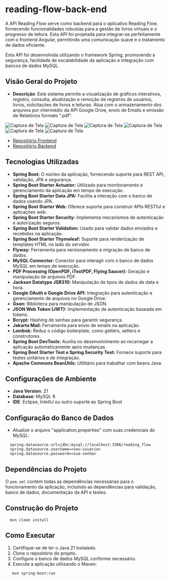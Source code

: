 # reading-flow-back-end
A API Reading Flow serve como backend para o aplicativo Reading Flow, fornecendo funcionalidades robustas para a gestão de livros virtuais e o progresso de leitura. Esta API foi projetada para integrar-se perfeitamente com o frontend Angular, permitindo uma comunicação suave e o tratamento de dados eficiente.

Esta API foi desenvolvida utilizando o framework Spring, promovendo a segurança, facilidade de escalabilidade da aplicação e integração com bancos de dados MySQL.

## Visão Geral do Projeto
- **Descrição**: Este sistema permite a visualização de gráficos interativos, registro, consulta, atualização e remoção de registros de usuários, livros, solicitações de livros e leituras. Atua com o armazenamento dos arquivos por intermédio da API Google Drive, envio de Emails e emissão de Relatórios formato ".pdf".

![Captura de Tela](https://github.com/villson-junior/reading-flow-frontend/blob/master/screenshots/1-%20Login.png)
![Captura de Tela](https://github.com/villson-junior/reading-flow-frontend/blob/master/screenshots/2%20-%20Dashboard.png)
![Captura de Tela](https://github.com/villson-junior/reading-flow-frontend/blob/master/screenshots/3%20-%20Leituras.png)
![Captura de Tela](https://github.com/villson-junior/reading-flow-frontend/blob/master/screenshots/4%20-%20Biblioteca.png)
![Captura de Tela](https://github.com/villson-junior/reading-flow-frontend/blob/master/screenshots/5%20-%20G%C3%AAneros.png)
![Captura de Tela](https://github.com/villson-junior/reading-flow-frontend/blob/master/screenshots/6%20-%20Conta.png)

- [Repositório Frontend](https://github.com/villson-junior/reading-flow-frontend)
- [Repositório Backend](https://github.com/villson-junior/reading-flow-backend)

## Tecnologias Utilizadas

- **Spring Boot:** O núcleo da aplicação, fornecendo suporte para REST API, validação, JPA e segurança.
- **Spring Boot Starter Actuator:** Utilizado para monitoramento e gerenciamento da aplicação em tempo de execução.
- **Spring Boot Starter Data JPA:** Facilita a interação com o banco de dados usando JPA.
- **Spring Boot Starter Web:** Oferece suporte para construir APIs RESTful e aplicações web.
- **Spring Boot Starter Security:** Implementa mecanismos de autenticação e autorização seguros.
- **Spring Boot Starter Validation:** Usado para validar dados enviados e recebidos na aplicação.
- **Spring Boot Starter Thymeleaf:** Suporte para renderização de templates HTML no lado do servidor.
- **Flyway:** Ferramenta para versionamento e migração de banco de dados.
- **MySQL Connector:** Conector para interagir com o banco de dados MySQL em tempo de execução.
- **PDF Processing (OpenPDF, iTextPDF, Flying Saucer):** Geração e manipulação de arquivos PDF.
- **Jackson Datatype JSR310:** Manipulação de tipos de dados de data e hora.
- **Google OAuth e Google Drive API:** Integração para autenticação e gerenciamento de arquivos no Google Drive.
- **Gson:** Biblioteca para manipulação de JSON.
- **JSON Web Token (JWT):** Implementação de autenticação baseada em tokens.
- **Bcrypt:** Hashing de senhas para garantir segurança.
- **Jakarta Mail:** Ferramenta para envio de emails na aplicação.
- **Lombok:** Reduz o código boilerplate, como getters, setters e construtores.
- **Spring Boot DevTools:** Auxilia no desenvolvimento ao recarregar a aplicação automaticamente após mudanças.
- **Spring Boot Starter Test e Spring Security Test:** Fornece suporte para testes unitários e de integração.
- **Apache Commons BeanUtils:** Utilitário para trabalhar com beans Java.

## Configurações de Ambiente

- **Java Version**: 21
- **Database**: MySQL 8
- **IDE**: Eclipse, IntelliJ ou outro suporte ao Spring Boot

## Configuração do Banco de Dados
- Atualize o arquivo "application.properties" com suas credenciais do MySQL:
```
  spring.datasource.url=jdbc:mysql://localhost:3306/reading_flow
  spring.datasource.username=<seu-usuario>
  spring.datasource.password=<sua-senha>
```


## Dependências do Projeto

O `pom.xml` contém todas as dependências necessárias para o funcionamento da aplicação, incluindo as dependências para
validação, banco de dados, documentação da API e testes.

## Construção do Projeto

```console
  mvn clean install
```

## Como Executar

1. Certifique-se de ter o Java 21 instalado.
2. Clone o repositório do projeto.
3. Configure o banco de dados MySQL conforme necessário.
4. Execute a aplicação utilizando o Maven:

```console
   mvn spring-boot:run
```
